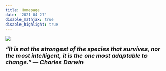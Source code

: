 ```yaml
---
title: Homepage
date: '2021-04-27'
disable_mathjax: true
disable_highlight: true
---
```




![](/images/tree.jpg)

<font size=4>***“It is not the strongest of the species that survives, nor the most intelligent, it is the one most adaptable to change.” — Charles Darwin***</font>


